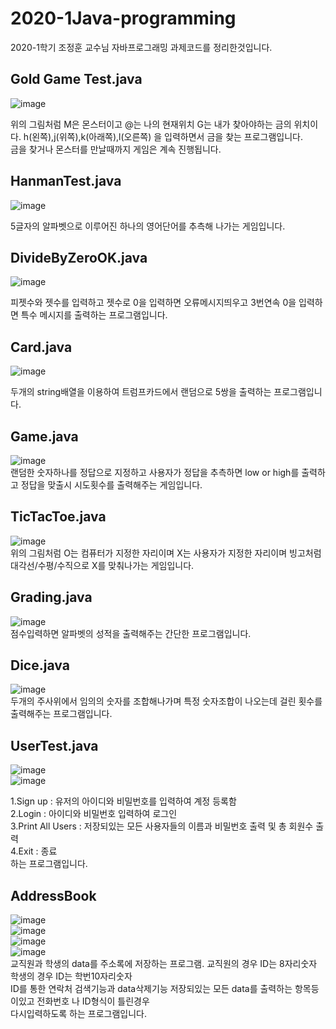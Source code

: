 # 2020-1Java-programming  
2020-1학기 조정훈 교수님 자바프로그래밍 과제코드를 정리한것입니다.  

## Gold Game Test.java  
![image](https://user-images.githubusercontent.com/64358334/102436544-26611e80-405c-11eb-8a1f-3fab76920a79.png)
 

위의 그림처럼 M은 몬스터이고 @는 나의 현재위치 G는 내가 찾아야하는 금의 위치이다. h(왼쪽),j(위쪽),k(아래쪽),l(오른쪽)
을 입력하면서 금을 찾는 프로그램입니다.  
금을 찾거나 몬스터를 만날때까지 게임은 계속 진행됩니다.  

## HanmanTest.java  
![image](https://user-images.githubusercontent.com/64358334/102436786-ae472880-405c-11eb-8ff6-226a4c37034c.png)
  
 5글자의 알파벳으로 이루어진 하나의 영어단어를 추측해 나가는 게임입니다.  
 
 
 ## DivideByZeroOK.java  
 ![image](https://user-images.githubusercontent.com/64358334/102437005-1990fa80-405d-11eb-9c59-bcf8ffed30e0.png)  
 
 피젯수와 젯수를 입력하고 젯수로 0을 입력하면 오류메시지띄우고 3번연속 0을 입력하면 특수 메시지를 출력하는 프로그램입니다.  
 
 ## Card.java  
 ![image](https://user-images.githubusercontent.com/64358334/102437434-de42fb80-405d-11eb-9661-2fe7df488282.png)  
 
 두개의 string배열을 이용하여 트럼프카드에서 랜덤으로 5쌍을 출력하는 프로그램입니다.  
 
 ## Game.java  
 ![image](https://user-images.githubusercontent.com/64358334/102437547-0894b900-405e-11eb-8072-2c8b8051c94c.png)  
 랜덤한 숫자하나를 정답으로 지정하고 사용자가 정답을 추측하면 low or high를 출력하고 정답을 맞출시 시도횟수를 출력해주는 게임입니다.  
 
 ## TicTacToe.java  
 ![image](https://user-images.githubusercontent.com/64358334/102437726-59a4ad00-405e-11eb-976d-1742ce2ee673.png)  
 위의 그림처럼 O는 컴퓨터가 지정한 자리이며 X는 사용자가 지정한 자리이며 빙고처럼 대각선/수평/수직으로 X를 맞춰나가는 게임입니다.  
 
 ## Grading.java  
 ![image](https://user-images.githubusercontent.com/64358334/102437894-a4262980-405e-11eb-8ef5-5c76571e95b1.png)  
 점수입력하면 알파벳의 성적을 출력해주는 간단한 프로그램입니다.  
 
 ## Dice.java  
 ![image](https://user-images.githubusercontent.com/64358334/102438079-fd8e5880-405e-11eb-9c67-bf1b3b1aaddf.png)  
 두개의 주사위에서 임의의 숫자를 조합해나가며 특정 숫자조합이 나오는데 걸린 횟수를 출력해주는 프로그램입니다.  
 
 ## UserTest.java  
 ![image](https://user-images.githubusercontent.com/64358334/102438467-ae94f300-405f-11eb-9f8c-93a7030b9abc.png)  
 ![image](https://user-images.githubusercontent.com/64358334/102438398-94f3ab80-405f-11eb-9b41-d7466a8316b7.png)  
 
 1.Sign up : 유저의 아이디와 비밀번호를 입력하여 계정 등록함  
 2.Login : 아이디와 비밀번호 입력하여 로그인  
 3.Print All Users : 저장되있는 모든 사용자들의 이름과 비밀번호 출력 및 총 회원수 출력  
 4.Exit : 종료  
 하는 프로그램입니다.  
 
 ## AddressBook  
 ![image](https://user-images.githubusercontent.com/64358334/102438984-b012eb00-4060-11eb-9c26-79e698ef7690.png)  
 ![image](https://user-images.githubusercontent.com/64358334/102439007-bef99d80-4060-11eb-8953-58df794bd940.png)  
 ![image](https://user-images.githubusercontent.com/64358334/102439033-cf117d00-4060-11eb-96f3-6becc756e972.png)  
 ![image](https://user-images.githubusercontent.com/64358334/102439052-dd5f9900-4060-11eb-9a4c-d332c2e7bab9.png)  
 교직원과 학생의 data를 주소록에 저장하는 프로그램. 교직원의 경우 ID는 8자리숫자 학생의 경우 ID는 학번10자리숫자  
 ID를 통한 연락처 검색기능과 data삭제기능 저장되있는 모든 data를 출력하는 항목등이있고 전화번호 나 ID형식이 틀린경우  
 다시입력하도록 하는 프로그램입니다.  
   
  
 
 
 
 
 


 
 
 
 
 
 
 
 
 
 
 
 
 
